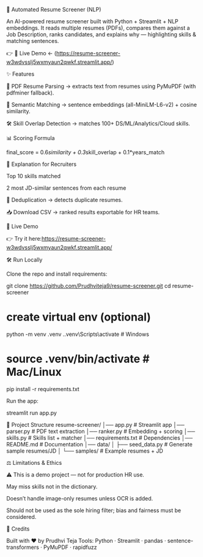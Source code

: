 📄 Automated Resume Screener (NLP)

An AI-powered resume screener built with Python + Streamlit + NLP embeddings.
It reads multiple resumes (PDFs), compares them against a Job Description, ranks candidates, and explains why — highlighting skills & matching sentences.

👉 🎯 Live Demo
 ← (https://resume-screener-w3wdvsslj5wxmyaun2qwkf.streamlit.app/)

✨ Features

📑 PDF Resume Parsing → extracts text from resumes using PyMuPDF (with pdfminer fallback).

🧠 Semantic Matching → sentence embeddings (all-MiniLM-L6-v2) + cosine similarity.

🛠 Skill Overlap Detection → matches 100+ DS/ML/Analytics/Cloud skills.

📊 Scoring Formula

final_score = 0.6*similarity + 0.3*skill_overlap + 0.1*years_match


🔎 Explanation for Recruiters

Top 10 skills matched

2 most JD-similar sentences from each resume

🧹 Deduplication → detects duplicate resumes.

📥 Download CSV → ranked results exportable for HR teams.

🚀 Live Demo

👉 Try it here:https://resume-screener-w3wdvsslj5wxmyaun2qwkf.streamlit.app/

🛠️ Run Locally

Clone the repo and install requirements:

git clone https://github.com/Prudhviteja9/resume-screener.git
cd resume-screener

# create virtual env (optional)
python -m venv .venv
.\.venv\Scripts\activate   # Windows
# source .venv/bin/activate   # Mac/Linux

pip install -r requirements.txt


Run the app:

streamlit run app.py

📂 Project Structure
resume-screener/
│── app.py               # Streamlit app
│── parser.py            # PDF text extraction
│── ranker.py            # Embedding + scoring
│── skills.py            # Skills list + matcher
│── requirements.txt     # Dependencies
│── README.md            # Documentation
│── data/
│   ├── seed_data.py     # Generate sample resumes/JD
│   └── samples/         # Example resumes + JD

⚖️ Limitations & Ethics

⚠️ This is a demo project — not for production HR use.

May miss skills not in the dictionary.

Doesn’t handle image-only resumes unless OCR is added.

Should not be used as the sole hiring filter; bias and fairness must be considered.

🙌 Credits

Built with ❤️ by Prudhvi Teja
Tools: Python · Streamlit · pandas · sentence-transformers · PyMuPDF · rapidfuzz


